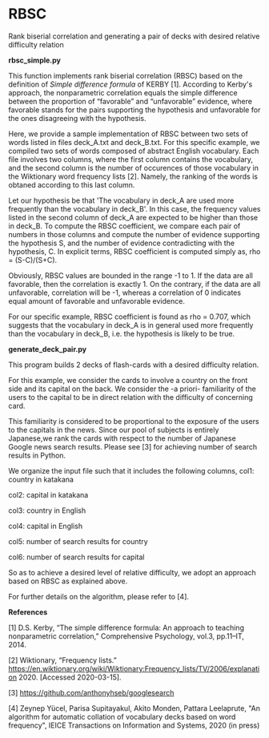 # RBSC
Rank biserial correlation and generating a pair of decks with desired relative difficulty relation

**rbsc_simple.py**

This function implements rank biserial correlation (RBSC) based on the definition of *Simple difference formula* of KERBY [1]. 
According to Kerby's approach, the nonparametric correlation equals the simple difference between the proportion of “favorable” and “unfavorable” evidence, where favorable stands for the pairs supporting the hypothesis and unfavorable for the ones disagreeing with the hypothesis. 

Here, we provide a sample implementation of RBSC between two sets of words listed in files deck_A.txt and deck_B.txt. For this specific example, we compiled two sets of words composed of abstract English vocabulary. Each file involves two columns, where the first column contains the vocabulary, and the second column is the number of occurences of those vocabulary in the Wiktionary word frequency lists [2]. Namely, the ranking of the words is obtaned according to this last column. 

Let our hypothesis be that 'The vocabulary in deck_A are used more frequently than the vocabulary in deck_B'. In this case, the frequency values listed in the second column of deck_A are expected to be higher than those in deck_B. To compute the RBSC coefficient, we compare each pair of numbers in those columns and compute the number of evidence supporting the hypothesis S, and the number of evidence contradicting with the hypothesis, C. In explicit terms, RBSC coefficient is computed simply as,
rho = (S-C)/(S+C).

Obviously, RBSC values are bounded in the range -1 to 1. If the data are all favorable, then the correlation is exactly 1. On the contrary, if the data are all unfavorable, correlation will be -1, whereas a correlation of 0 indicates equal amount of
favorable and unfavorable evidence.

For our specific example, RBSC coefficient is found as rho = 0.707, which suggests that the vocabulary in deck_A is in general used more frequently than the vocabulary in deck_B, i.e. the hypothesis is likely to be true. 

**generate_deck_pair.py**

This program builds 2 decks of flash-cards with a desired difficulty relation.

For this example, we consider the cards to involve a country on the front side and its capital on the back. We consider the -a priori- familiarity of the users to the capital to be in direct relation with the difficulty of concerning card.

This familiarity is considered to be proportional to the exposure of the users to the capitals in the news. Since our pool of subjects is entirely Japanese,we rank the cards with respect to the number of Japanese Google news search results. Please see [3] for achieving number of search results in Python. 

We organize the input file such that it includes the following columns, 
col1: country in katakana 

col2: capital in katakana 

col3: country in English 

col4: capital in English 

col5: number of search results for country 

col6: number of search results for capital

So as to achieve a desired level of relative difficulty, we adopt an approach based on RBSC as explained above. 

For further details on the algorithm, please refer to [4].

**References**

[1] D.S. Kerby, “The simple difference formula: An approach to teaching nonparametric correlation,” Comprehensive Psychology, vol.3, pp.11–IT, 2014.

[2] Wiktionary, “Frequency lists.” https://en.wiktionary.org/wiki/Wiktionary:Frequency_lists/TV/2006/explanation
2020. [Accessed 2020-03-15].

[3] https://github.com/anthonyhseb/googlesearch

[4] Zeynep Yücel, Parisa Supitayakul, Akito Monden, Pattara Leelaprute, "An algorithm for automatic collation of vocabulary decks based on word frequency", IEICE Transactions on Information and Systems, 2020 (in press)

